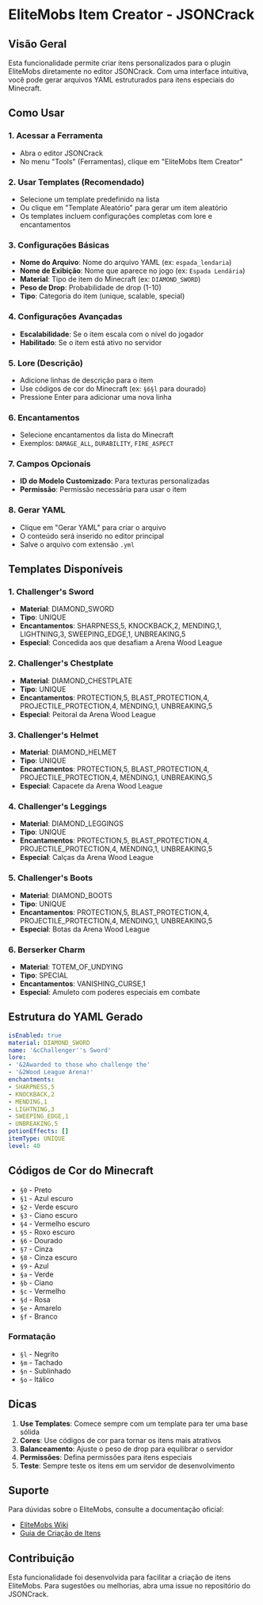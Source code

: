 # EliteMobs Item Creator - JSONCrack

## Visão Geral

Esta funcionalidade permite criar itens personalizados para o plugin EliteMobs diretamente no editor JSONCrack. Com uma interface intuitiva, você pode gerar arquivos YAML estruturados para itens especiais do Minecraft.

## Como Usar

### 1. Acessar a Ferramenta
- Abra o editor JSONCrack
- No menu "Tools" (Ferramentas), clique em "EliteMobs Item Creator"

### 2. Usar Templates (Recomendado)
- Selecione um template predefinido na lista
- Ou clique em "Template Aleatório" para gerar um item aleatório
- Os templates incluem configurações completas com lore e encantamentos

### 3. Configurações Básicas
- **Nome do Arquivo**: Nome do arquivo YAML (ex: `espada_lendaria`)
- **Nome de Exibição**: Nome que aparece no jogo (ex: `Espada Lendária`)
- **Material**: Tipo de item do Minecraft (ex: `DIAMOND_SWORD`)
- **Peso de Drop**: Probabilidade de drop (1-10)
- **Tipo**: Categoria do item (unique, scalable, special)

### 4. Configurações Avançadas
- **Escalabilidade**: Se o item escala com o nível do jogador
- **Habilitado**: Se o item está ativo no servidor

### 5. Lore (Descrição)
- Adicione linhas de descrição para o item
- Use códigos de cor do Minecraft (ex: `§6§l` para dourado)
- Pressione Enter para adicionar uma nova linha

### 6. Encantamentos
- Selecione encantamentos da lista do Minecraft
- Exemplos: `DAMAGE_ALL`, `DURABILITY`, `FIRE_ASPECT`

### 7. Campos Opcionais
- **ID do Modelo Customizado**: Para texturas personalizadas
- **Permissão**: Permissão necessária para usar o item

### 8. Gerar YAML
- Clique em "Gerar YAML" para criar o arquivo
- O conteúdo será inserido no editor principal
- Salve o arquivo com extensão `.yml`

## Templates Disponíveis

### 1. Challenger's Sword
- **Material**: DIAMOND_SWORD
- **Tipo**: UNIQUE
- **Encantamentos**: SHARPNESS,5, KNOCKBACK,2, MENDING,1, LIGHTNING,3, SWEEPING_EDGE,1, UNBREAKING,5
- **Especial**: Concedida aos que desafiam a Arena Wood League

### 2. Challenger's Chestplate
- **Material**: DIAMOND_CHESTPLATE
- **Tipo**: UNIQUE
- **Encantamentos**: PROTECTION,5, BLAST_PROTECTION,4, PROJECTILE_PROTECTION,4, MENDING,1, UNBREAKING,5
- **Especial**: Peitoral da Arena Wood League

### 3. Challenger's Helmet
- **Material**: DIAMOND_HELMET
- **Tipo**: UNIQUE
- **Encantamentos**: PROTECTION,5, BLAST_PROTECTION,4, PROJECTILE_PROTECTION,4, MENDING,1, UNBREAKING,5
- **Especial**: Capacete da Arena Wood League

### 4. Challenger's Leggings
- **Material**: DIAMOND_LEGGINGS
- **Tipo**: UNIQUE
- **Encantamentos**: PROTECTION,5, BLAST_PROTECTION,4, PROJECTILE_PROTECTION,4, MENDING,1, UNBREAKING,5
- **Especial**: Calças da Arena Wood League

### 5. Challenger's Boots
- **Material**: DIAMOND_BOOTS
- **Tipo**: UNIQUE
- **Encantamentos**: PROTECTION,5, BLAST_PROTECTION,4, PROJECTILE_PROTECTION,4, MENDING,1, UNBREAKING,5
- **Especial**: Botas da Arena Wood League

### 6. Berserker Charm
- **Material**: TOTEM_OF_UNDYING
- **Tipo**: SPECIAL
- **Encantamentos**: VANISHING_CURSE,1
- **Especial**: Amuleto com poderes especiais em combate

## Estrutura do YAML Gerado

```yaml
isEnabled: true
material: DIAMOND_SWORD
name: '&cChallenger''s Sword'
lore:
- '&2Awarded to those who challenge the'
- '&2Wood League Arena!'
enchantments:
- SHARPNESS,5
- KNOCKBACK,2
- MENDING,1
- LIGHTNING,3
- SWEEPING_EDGE,1
- UNBREAKING,5
potionEffects: []
itemType: UNIQUE
level: 40
```

## Códigos de Cor do Minecraft

- `§0` - Preto
- `§1` - Azul escuro
- `§2` - Verde escuro
- `§3` - Ciano escuro
- `§4` - Vermelho escuro
- `§5` - Roxo escuro
- `§6` - Dourado
- `§7` - Cinza
- `§8` - Cinza escuro
- `§9` - Azul
- `§a` - Verde
- `§b` - Ciano
- `§c` - Vermelho
- `§d` - Rosa
- `§e` - Amarelo
- `§f` - Branco

### Formatação
- `§l` - Negrito
- `§m` - Tachado
- `§n` - Sublinhado
- `§o` - Itálico

## Dicas

1. **Use Templates**: Comece sempre com um template para ter uma base sólida
2. **Cores**: Use códigos de cor para tornar os itens mais atrativos
3. **Balanceamento**: Ajuste o peso de drop para equilibrar o servidor
4. **Permissões**: Defina permissões para itens especiais
5. **Teste**: Sempre teste os itens em um servidor de desenvolvimento

## Suporte

Para dúvidas sobre o EliteMobs, consulte a documentação oficial:
- [EliteMobs Wiki](https://github.com/MagmaGuy/EliteMobs/wiki)
- [Guia de Criação de Itens](https://github.com/MagmaGuy/EliteMobs/wiki/[Guide]-Creating-custom-loot)

## Contribuição

Esta funcionalidade foi desenvolvida para facilitar a criação de itens EliteMobs. Para sugestões ou melhorias, abra uma issue no repositório do JSONCrack. 